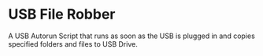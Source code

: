 # USB File Robber
A USB Autorun Script that runs as soon as the USB is plugged in and copies specified folders and files to USB Drive.
